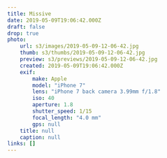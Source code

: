 ```yaml
---
title: Missive
date: 2019-05-09T19:06:42.000Z
draft: false
drop: true
photo:
    url: s3/images/2019-05-09-12-06-42.jpg
    thumb: s3/thumbs/2019-05-09-12-06-42.jpg
    preview: s3/previews/2019-05-09-12-06-42.jpg
    created: 2019-05-09T19:06:42.000Z
    exif:
        make: Apple
        model: "iPhone 7"
        lens: "iPhone 7 back camera 3.99mm f/1.8"
        iso: 40
        aperture: 1.8
        shutter_speed: 1/15
        focal_length: "4.0 mm"
        gps: null
    title: null
    caption: null
links: []
---
```

